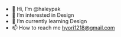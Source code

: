 - 👋 Hi, I’m @haleypak
- 👀 I’m interested in Design
- 🌱 I’m currently learning Design
- 📫 How to reach me hyori1218@gmail.com

<!---
haleypak/haleypak is a ✨ special ✨ repository because its `README.md` (this file) appears on your GitHub profile.
You can click the Preview link to take a look at your changes.
--->
